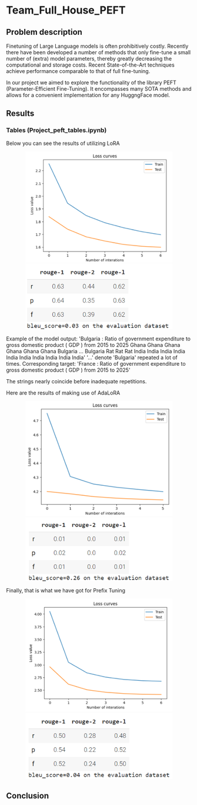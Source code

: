 # Team_Full_House_PEFT

## Problem description

Finetuning of Large Language models is often prohibitively costly. Recently there have been developed a number of methods that only fine-tune a small number of (extra) model parameters, thereby greatly decreasing the computational and storage costs. Recent State-of-the-Art techniques achieve performance comparable to that of full fine-tuning.

In our project we aimed to explore the functionality of the library PEFT (Parameter-Efficient Fine-Tuning). It encompasses many SOTA methods and allows for a convenient implementation for any HuggngFace model.

## Results
### Tables (Project_peft_tables.ipynb)
Below you can see the results of utilizing LoRA
<p align="center"><img src="images/loss_tables_lora.png" width="400" /> <img src="images/metrics_tables_lora.png" width="400" /> </p>

Example of the model output: 'Bulgaria : Ratio of government expenditure to gross domestic product ( GDP ) from 2015 to 2025 Ghana Ghana Ghana Ghana Ghana Ghana Bulgaria ... Bulgaria Rat Rat Rat India India India India India India India India India India'
'...' denote 'Bulgaria' repeated a lot of times. 
Corresponding target: 'France : Ratio of government expenditure to gross domestic product ( GDP ) from 2015 to 2025'

The strings nearly coincide before inadequate repetitions.

Here are the results of making use of AdaLoRA
<p align="center"><img src="images/loss_tables_adalora.png" width="400" /> <img src="images/metrics_tables_adalora.png" width="400" /> </p>
Finally, that is what we have got for Prefix Tuning
<p align="center"><img src="images/loss_tables_PT.png" width="400" /> <img src="images/metrics_tables_PT.png" width="400" /> </p>

## Conclusion
